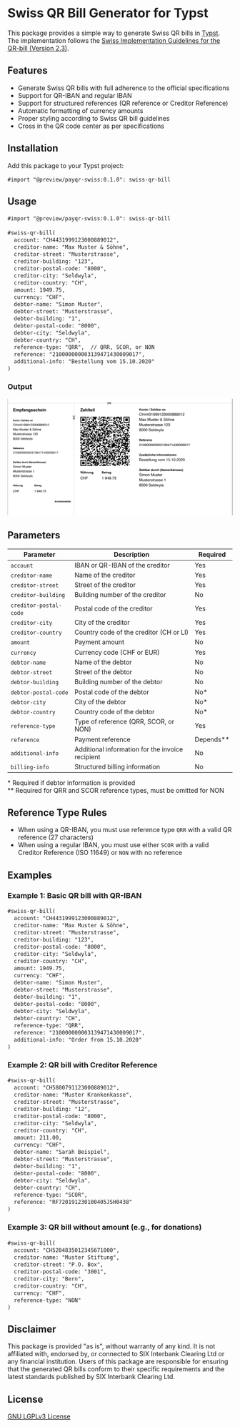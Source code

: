 # Swiss QR Bill Generator for Typst

This package provides a simple way to generate Swiss QR bills in [Typst](https://typst.app/). The implementation follows the [Swiss Implementation Guidelines for the QR-bill (Version 2.3)](https://www.six-group.com/en/products-services/banking-services/payment-standardization/standards/qr-bill.html).

## Features

- Generate Swiss QR bills with full adherence to the official specifications
- Support for QR-IBAN and regular IBAN
- Support for structured references (QR reference or Creditor Reference)
- Automatic formatting of currency amounts
- Proper styling according to Swiss QR bill guidelines
- Cross in the QR code center as per specifications

## Installation

Add this package to your Typst project:

```
#import "@preview/payqr-swiss:0.1.0": swiss-qr-bill
```

## Usage

```typst
#import "@preview/payqr-swiss:0.1.0": swiss-qr-bill

#swiss-qr-bill(
  account: "CH4431999123000889012",
  creditor-name: "Max Muster & Söhne",
  creditor-street: "Musterstrasse",
  creditor-building: "123",
  creditor-postal-code: "8000",
  creditor-city: "Seldwyla",
  creditor-country: "CH",
  amount: 1949.75,
  currency: "CHF",
  debtor-name: "Simon Muster",
  debtor-street: "Musterstrasse",
  debtor-building: "1",
  debtor-postal-code: "8000",
  debtor-city: "Seldwyla",
  debtor-country: "CH",
  reference-type: "QRR",  // QRR, SCOR, or NON
  reference: "210000000003139471430009017",
  additional-info: "Bestellung vom 15.10.2020"
)
```

### Output

![Example Swiss QR Bill](./examples/example.png)

## Parameters

| Parameter              | Description                                      | Required    |
| ---------------------- | ------------------------------------------------ | ----------- |
| `account`              | IBAN or QR-IBAN of the creditor                  | Yes         |
| `creditor-name`        | Name of the creditor                             | Yes         |
| `creditor-street`      | Street of the creditor                           | Yes         |
| `creditor-building`    | Building number of the creditor                  | No          |
| `creditor-postal-code` | Postal code of the creditor                      | Yes         |
| `creditor-city`        | City of the creditor                             | Yes         |
| `creditor-country`     | Country code of the creditor (CH or LI)          | Yes         |
| `amount`               | Payment amount                                   | No          |
| `currency`             | Currency code (CHF or EUR)                       | Yes         |
| `debtor-name`          | Name of the debtor                               | No          |
| `debtor-street`        | Street of the debtor                             | No          |
| `debtor-building`      | Building number of the debtor                    | No          |
| `debtor-postal-code`   | Postal code of the debtor                        | No\*        |
| `debtor-city`          | City of the debtor                               | No\*        |
| `debtor-country`       | Country code of the debtor                       | No\*        |
| `reference-type`       | Type of reference (QRR, SCOR, or NON)            | Yes         |
| `reference`            | Payment reference                                | Depends\*\* |
| `additional-info`      | Additional information for the invoice recipient | No          |
| `billing-info`         | Structured billing information                   | No          |

\* Required if debtor information is provided  
\*\* Required for QRR and SCOR reference types, must be omitted for NON

## Reference Type Rules

- When using a QR-IBAN, you must use reference type `QRR` with a valid QR reference (27 characters)
- When using a regular IBAN, you must use either `SCOR` with a valid Creditor Reference (ISO 11649) or `NON` with no reference

## Examples

### Example 1: Basic QR bill with QR-IBAN

```typst
#swiss-qr-bill(
  account: "CH4431999123000889012",
  creditor-name: "Max Muster & Söhne",
  creditor-street: "Musterstrasse",
  creditor-building: "123",
  creditor-postal-code: "8000",
  creditor-city: "Seldwyla",
  creditor-country: "CH",
  amount: 1949.75,
  currency: "CHF",
  debtor-name: "Simon Muster",
  debtor-street: "Musterstrasse",
  debtor-building: "1",
  debtor-postal-code: "8000",
  debtor-city: "Seldwyla",
  debtor-country: "CH",
  reference-type: "QRR",
  reference: "210000000003139471430009017",
  additional-info: "Order from 15.10.2020"
)
```

### Example 2: QR bill with Creditor Reference

```typst
#swiss-qr-bill(
  account: "CH5800791123000889012",
  creditor-name: "Muster Krankenkasse",
  creditor-street: "Musterstrasse",
  creditor-building: "12",
  creditor-postal-code: "8000",
  creditor-city: "Seldwyla",
  creditor-country: "CH",
  amount: 211.00,
  currency: "CHF",
  debtor-name: "Sarah Beispiel",
  debtor-street: "Musterstrasse",
  debtor-building: "1",
  debtor-postal-code: "8000",
  debtor-city: "Seldwyla",
  debtor-country: "CH",
  reference-type: "SCOR",
  reference: "RF720191230100405JSH0438"
)
```

### Example 3: QR bill without amount (e.g., for donations)

```typst
#swiss-qr-bill(
  account: "CH5204835012345671000",
  creditor-name: "Muster Stiftung",
  creditor-street: "P.O. Box",
  creditor-postal-code: "3001",
  creditor-city: "Bern",
  creditor-country: "CH",
  currency: "CHF",
  reference-type: "NON"
)
```

## Disclaimer

This package is provided "as is", without warranty of any kind. It is not affiliated with, endorsed by, or connected to SIX Interbank Clearing Ltd or any financial institution. Users of this package are responsible for ensuring that the generated QR bills conform to their specific requirements and the latest standards published by SIX Interbank Clearing Ltd.

## License

[GNU LGPLv3 License](LICENSE)
